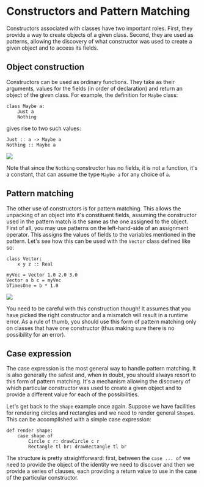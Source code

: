 # Constructors and Pattern Matching

Constructors associated with classes have two important roles. First, they provide a way to create objects of a given class. Second, they are used as patterns, allowing the discovery of what constructor was used to create a given object and to access its fields.

## Object construction

Constructors can be used as ordinary functions. They take as their arguments, values for the fields (in order of declaration) and return an object of the given class. For example, the definition for `Maybe` class:

```
class Maybe a:
    Just a
    Nothing
```

gives rise to two such values:

```
Just :: a -> Maybe a
Nothing :: Maybe a
```

![](assets/just_constructor_applied_with_types.png)


Note that since the `Nothing` constructor has no fields, it is not a function, it's a constant, that can assume the type `Maybe a` for any choice of `a`.

## Pattern matching

The other use of constructors is for pattern matching. This allows the unpacking of an object into it's constituent fields, assuming the constructor used in the pattern match is the same as the one assigned to the object. First of all, you may use patterns on the left-hand-side of an assignment operator. This assigns the values of fields to the variables mentioned in the pattern. Let's see how this can be used with the `Vector` class defined like so:

```
class Vector:
    x y z :: Real
```

```
myVec = Vector 1.0 2.0 3.0
Vector a b c = myVec
bTimesOne = b * 1.0
```
![](assets/inline_pattern.png)

You need to be careful with this construction though! It assumes that you have picked the right constructor and a mismatch will result in a runtime error. As a rule of thumb, you should use this form of pattern matching only on classes that have one constructor (thus making sure there is no possibility for an error).

## Case expression

The case expression is the most general way to handle pattern matching. It is also generally the safest and, when in doubt, you should always resort to this form of pattern matching.
It's a mechanism allowing the discovery of which particular constructor was used to create a given object and to provide a different value for each of the possibilities.

Let's get back to the `Shape` example once again. Suppose we have facilities for rendering circles and rectangles and we need to render general `Shape`s. This can be accomplished with a simple case expression:

```
def render shape:
    case shape of
        Circle c r: drawCircle c r
        Rectangle tl br: drawRectangle tl br
```

The structure is pretty straightforward: first, between the `case ... of` we need to provide the object of the identity we need to discover and then we provide a series of clauses, each providing a return value to use in the case of the particular constructor.